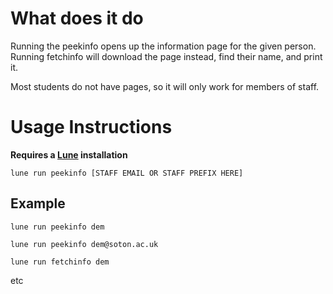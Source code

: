 # What does it do

Running the peekinfo opens up the information page for the given person.
Running fetchinfo will download the page instead, find their name, and print it.

Most students do not have pages, so it will only work for members of staff.

# Usage Instructions

**Requires a [Lune](https://lune-org.github.io/docs) installation**

`lune run peekinfo [STAFF EMAIL OR STAFF PREFIX HERE]`

## Example

`lune run peekinfo dem`

`lune run peekinfo dem@soton.ac.uk`

`lune run fetchinfo dem`

etc
